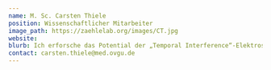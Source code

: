 ```yaml
---
name: M. Sc. Carsten Thiele
position: Wissenschaftlicher Mitarbeiter
image_path: https://zaehlelab.org/images/CT.jpg
website:
blurb: Ich erforsche das Potential der „Temporal Interference“-Elektrostimulation für die Modulierung der Aktivität tiefer Hirnregionen. Mein Schwerpunkt liegt dabei bei den motorischen Arealen.
contact: carsten.thiele@med.ovgu.de
---
```

